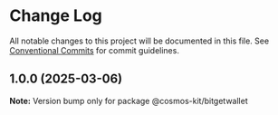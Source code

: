 # Change Log

All notable changes to this project will be documented in this file.
See [Conventional Commits](https://conventionalcommits.org) for commit guidelines.

## 1.0.0 (2025-03-06)

**Note:** Version bump only for package @cosmos-kit/bitgetwallet
